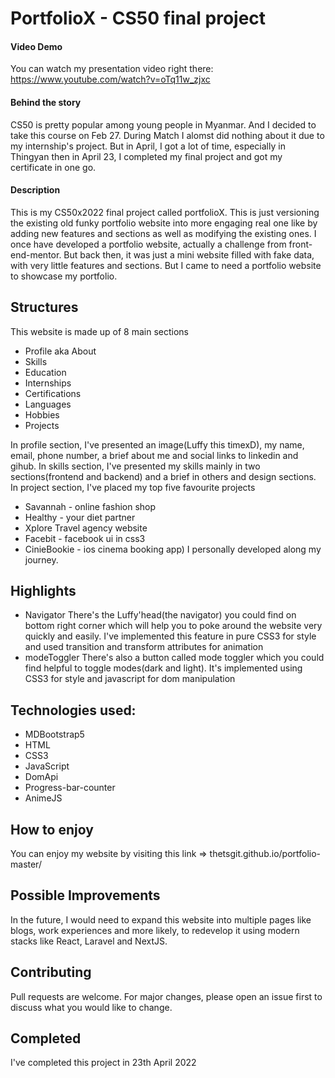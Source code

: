 # PortfolioX - CS50 final project

#### Video Demo
 You can watch my presentation video right there: https://www.youtube.com/watch?v=oTq11w_zjxc

#### Behind the story
CS50 is pretty popular among young people in Myanmar. And I decided to take this course on Feb 27. During Match I alomst did nothing about it due to my internship's project. But in April, I got a lot of time, especially in Thingyan then in April 23, I completed my final project and got my certificate in one go.

#### Description
 This is my CS50x2022 final project called portfolioX.
 This is just versioning the existing old funky portfolio website into more engaging real one like by adding new features and sections as well as modifying the existing ones. I once have developed a portfolio website, actually a challenge from front-end-mentor.
 But back then, it was just a mini website filled with fake data, with very little features and sections.
 But I came to need a portfolio website to showcase my portfolio.

## Structures
This website is made up of 8 main sections

- Profile aka About
- Skills
- Education
- Internships
- Certifications
- Languages
- Hobbies
- Projects

In profile section, I've presented an image(Luffy this timexD), my name, email, phone number, a brief about me and social links to linkedin and gihub.
In skills section, I've presented my skills mainly in two sections(frontend and backend) and a brief in others and design sections.
In project section, I've placed my top five favourite projects
- Savannah - online fashion shop
- Healthy - your diet partner
-  Xplore Travel agency website
- Facebit - facebook ui in css3
- CinieBookie - ios cinema booking app)
I personally developed along my journey.

## Highlights
- Navigator
There's the Luffy'head(the navigator) you could find on bottom right corner which will help you to poke around the website very quickly and easily. I've implemented this feature in pure CSS3 for style and used transition and transform attributes for animation
- modeToggler
There's also a button called mode toggler which you could find helpful to toggle modes(dark and light). It's implemented using CSS3 for style and javascript for dom manipulation

## Technologies used:

- MDBootstrap5
- HTML
- CSS3
- JavaScript
- DomApi
- Progress-bar-counter
- AnimeJS


## How to enjoy
You can enjoy my website by visiting this link => thetsgit.github.io/portfolio-master/

## Possible Improvements
In the future, I would need to expand this website into multiple pages like blogs, work experiences and more likely, to redevelop it using modern stacks like React, Laravel and NextJS.

## Contributing
Pull requests are welcome. For major changes, please open an issue first to discuss what you would like to change.

## Completed
I've completed this project in 23th April 2022
